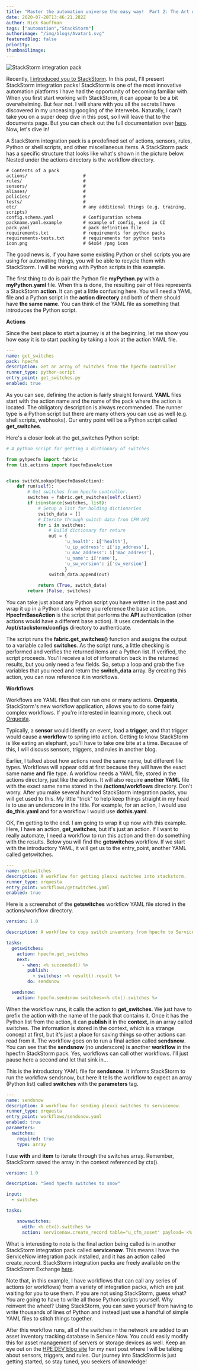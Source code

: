 ```yaml
---
title: "Master the automation universe the easy way!  Part 2: The Art of Packing! "
date: 2020-07-28T13:46:21.282Z
author: Rick Kauffman 
tags: ["automation","StackStorm"]
authorimage: "/img/blogs/Avatar1.svg"
featuredBlog: false
priority:
thumbnailimage:
---
```

![StackStorm integration pack](https://hpe-developer-portal.s3.amazonaws.com/uploads/media/2020/7/stackstorm-part2-1-1595944683785.png)

Recently, [I introduced you to StackStorm](https://developer.hpe.com/blog/master-the-automation-universe-the-easy-way-part-1-introduction-to-stack). In this post, I'll present StackStorm integration packs! StackStorm is one of the most innovative automation platforms I have had the opportunity of becoming familiar with. When you first start working with StackStorm, it can appear to be a bit overwhelming. But fear not. I will share with you all the secrets I have discovered in my unceasing googling of the interwebs. Naturally, I can't take you on a super deep dive in this post, so I will leave that to the documents page. But you can check out the full documentation over [here](https://docs.stackstorm.com/packs.html). Now, let's dive in!

A StackStorm integration pack is a predefined set of actions, sensors, rules, Python or shell scripts, and other miscellaneous items. A StackStorm pack has a specific structure that looks like what's shown in the picture below. Nested under the actions directory is the workflow directory.

```
# Contents of a pack
actions/                     #
rules/                       #
sensors/                     #
aliases/                     #
policies/                    #
tests/                       #
etc/                         # any additional things (e.g. training, scripts)
config.schema.yaml           # Configuration schema
packname.yaml.example        # example of config, used in CI
pack.yaml                    # pack definition file
requirements.txt             # requirements for python packs
requirements-tests.txt       # requirements for python tests
icon.png                     # 64x64 /png icon                        
```
The good news is, if you have some existing Python or shell scripts you are using for automating things, you will be able to recycle them with StackStorm. I will be working with Python scripts in this example. 

The first thing to do is pair the Python file **myPython.py** with a **myPython.yaml** file. When this is done, the resulting pair of files represents a StackStorm **action**. It can get a little confusing here. You will need a YAML file and a Python script in the **action directory** and both of them should have **the same name**. You can think of the YAML file as something that introduces the Python script.

**Actions**

Since the best place to start a journey is at the beginning, let me show you how easy it is to start packing by taking a look at the action YAML file.


```yaml
---
name: get_switches
pack: hpecfm
description: Get an array of switches from the hpecfm controller
runner_type: python-script
entry_point: get_switches.py
enabled: true
```

As you can see, defining the action is fairly straight forward. **YAML** files start with the action name and the name of the pack where the action is located. The obligatory description is always recommended. The runner type is a Python script but there are many others you can use as well (e.g. shell scripts, webhooks). Our entry point will be a Python script called **get\_switches**.

Here's a closer look at the get\_switches Python script:


```python
# A python script for getting a dictionary of switches

from pyhpecfm import fabric
from lib.actions import HpecfmBaseAction


class switchLookup(HpecfmBaseAction):
    def run(self):
        # Get switches from hpecfm controller.
        switches = fabric.get_switches(self.client)
        if isinstance(switches, list):
            # Setup a list for holding dictionaries
            switch_data = []
            # Iterate through switch data from CFM API
            for i in switches:
                # Build dictionary for return
                out = {
                      'u_health': i['health'],
                      'u_ip_address': i['ip_address'],
                      'u_mac_address': i['mac_address'],
                      'u_name': i['name'],
                      'u_sw_version': i['sw_version']
                      }
                switch_data.append(out)

            return (True, switch_data)
        return (False, switches)
```

You can take just about any Python script you have written in the past and wrap it up in a Python class where you reference the base action. **HpecfmBaseAction** is the script that performs the **API** authentication (other actions would have a different base action). It uses credentials in the **/opt/stackstorm/configs** directory to authenticate.

The script runs the **fabric.get\_switches()** function and assigns the output to a variable called **switches**. As the script runs, a little checking is performed and verifies the returned items are a Python list. If verified, the script proceeds. You'll receive a lot of information back in the returned results, but you only need a few fields. So, setup a loop and grab the five variables that you need and return the **switch\_data** array. By creating this action, you can now reference it in workflows.

**Workflows**

Workflows are YAML files that can run one or many actions. **Orquesta**, StackStorm's new workflow application, allows you to do some fairly complex workflows. If you're interested in learning more, check out [Orquesta](https://docs.stackstorm.com/orquesta/index.html).

Typically, a **sensor** would identify an event, load a **trigger,** and that trigger would cause a **workflow** to spring into action. Getting to know StackStorm is like eating an elephant, you'll have to take one bite at a time. Because of this, I will discuss sensors, triggers, and rules in another blog.

Earlier, I talked about how actions need the same name, but different file types. Workflows will appear odd at first because they will have the exact same name **and** file type. A workflow needs a YAML file, stored in the actions directory, just like the actions. It will also require **another YAML** file with the exact same name stored in the **/actions/workflows** directory. Don't worry. After you make several hundred StackStorm integration packs, you will get used to this. My little "trick" to help keep things straight in my head is to use an underscore in the title. For example, for an action, I would use **do\_this.yaml** and for a workflow I would use **dothis.yaml**.

OK, I'm getting to the end. I am going to wrap it up now with this example. Here, I have an action, **get\_switches**, but it's just an action. If I want to really automate, I need a workflow to run this action and then do something with the results. Below you will find the **getswitches** workflow. If we start with the introductory YAML, it will get us to the entry\_point, another YAML called getswitches.


```yaml
---
name: getswitches
description: A workflow for getting plexxi switches into stackstorm.
runner_type: orquesta
entry_point: workflows/getswitches.yaml
enabled: true
```

Here is a screenshot of the **getswitches** workflow YAML file stored in the actions/workflow directory.


```yaml
version: 1.0

description: A workflow to copy switch inventory from hpecfm to ServiceNow.

tasks:
  getswitches:
    action: hpecfm.get_switches
    next:
      - when: <% succeeded() %>
        publish:
          - switches: <% result().result %>
        do: sendsnow

  sendsnow:
    action: hpecfm.sendsnow switches=<% ctx().switches %>
```

When the workflow runs, it calls the action to **get\_switches**. We just have to prefix the action with the name of the pack that contains it. Once it has the Python list from the action, it can **publish** it in the **context,** in an array called switches. The information is stored in the context, which is a strange concept at first, but it's just a place for saving things so other actions can read from it. The workflow goes on to run a final action called **sendsnow**. You can see that the **sendsnow** (no underscore) is another **workflow** in the hpecfm StackStorm pack. Yes, workflows can call other workflows. I'll just pause here a second and let that sink in…

This is the introductory YAML file for **sendsnow**. It informs StackStorm to run the workflow sendsnow, but here it tells the workflow to expect an array (Python list) called **switches** with the **parameters** tag.


```yaml
---
name: sendsnow
description: A workflow for sending plexxi switches to servicenow.
runner_type: orquesta
entry_point: workflows/sendsnow.yaml
enabled: true
parameters:
  switches:
    required: true
    type: array
```

I use **with** and **item** to iterate through the switches array. Remember, StackStorm saved the array in the context referenced by ctx().


```yaml
version: 1.0

description: "Send hpecfm switches to snow"

input:
  - switches

tasks:

    snowswitches:
      with: <% ctx().switches %>
      action: servicenow.create_record table="u_cfm_asset" payload='<% item() %>'
```

What is interesting to note is the final action being called is in another StackStorm integration pack called **servicenow**. This means I have the ServiceNow integration pack installed, and it has an action called create\_record. StackStorm integration packs are freely available on the StackStorm Exchange [here](https://exchange.stackstorm.org/).

Note that, in this example, I have workflows that can call any series of actions (or workflows) from a variety of integration packs, which are just waiting for you to use them. If you are not using StackStorm, guess what? You are going to have to write all those Python scripts yourself. Why reinvent the wheel? Using StackStorm, you can save yourself from having to write thousands of lines of Python and instead just use a handful of simple YAML files to stitch things together.

After this workflow runs, all of the switches in the network are added to an asset inventory tracking database in Service Now. You could easily modify this for asset management of servers or storage devices as well. Keep an eye out on the [HPE DEV blog site](https://developer.hpe.com/blog) for my next post where I will be talking about sensors, triggers, and rules. Our journey into StackStorm is just getting started, so stay tuned, you seekers of knowledge!